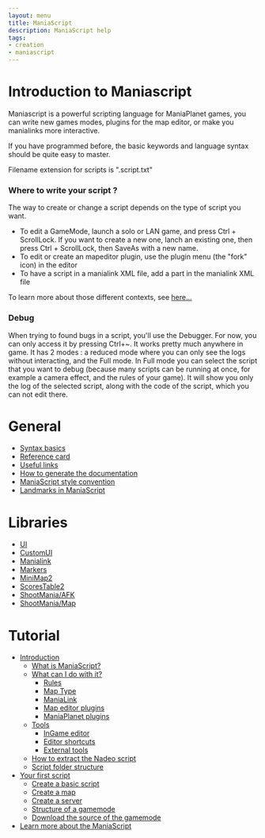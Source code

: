 ```yaml
---
layout: menu
title: ManiaScript
description: ManiaScript help
tags:
- creation
- maniascript
---
```


# Introduction to Maniascript

Maniascript is a powerful scripting language for ManiaPlanet games, you can write new games modes, plugins for the map editor, or make you manialinks more interactive.

If you have programmed before, the basic keywords and language syntax should be quite easy to master.

Filename extension for scripts is ".script.txt"

### Where to write your script ?

The way to create or change a script depends on the type of script you want.

- To edit a GameMode, launch a solo or LAN game, and press Ctrl + ScrollLock. If you want to create a new one, lanch an existing one, then press Ctrl + ScrollLock, then SaveAs with a new name.
- To edit or create an mapeditor plugin, use the plugin menu (the "fork" icon) in the editor
- To have a script in a manialink XML file, add a <script> ... </script> part in the manialink XML file

To learn more about those different contexts, see [here...](./script-contexts.html)


### Debug
When trying to found bugs in a script, you'll use the Debugger. For now, you can only access it by pressing Ctrl+~. It works pretty much anywhere in game. It has 2 modes : a reduced mode where you can only see the logs without interacting, and the Full mode. In Full mode you can select the script that you want to debug (because many scripts can be running at once, for example a camera effect, and the rules of your game). It will show you only the log of the selected script, along with the code of the script, which you can not edit there.

# General

* [Syntax basics](general/syntax-basics.html)
* [Reference card](general/refcard.html)
* [Useful links](general/links.html)
* [How to generate the documentation](general/generate-doc.html)
* [ManiaScript style convention](conventions.html)
* [Landmarks in ManiaScript](general/landmarks.html)

# Libraries

* [UI](libraries/library-ui.html)
* [CustomUI](libraries/library-customui.html)
* [Manialink](libraries/library-manialink.html)
* [Markers](libraries/library-markers.html)
* [MiniMap2](libraries/library-minimap2.html)
* [ScoresTable2](libraries/library-scorestable2.html)
* [ShootMania/AFK](libraries/library-afk.html)
* [ShootMania/Map](libraries/library-shootmania-map.html)

# Tutorial

- [Introduction](tuto/introduction/)
    - [What is ManiaScript?](tuto/introduction.html#what-is-maniscript)
    - [What can I do with it?](tuto/introduction.html#what-can-i-do-with-it)
        - [Rules](tuto/introduction.html#rules)
        - [Map Type](tuto/introduction.html#map-type)
        - [ManiaLink](tuto/introduction.html#manialink)
        - [Map editor plugins](tuto/introduction.html#map-editor-plugins)
        - [ManiaPlanet plugins](tuto/introduction.html#maniaplanet-plugins)
    - [Tools](tuto/introduction.html#tools)
        - [InGame editor](tuto/introduction.html#ingame-editor)
        - [Editor shortcuts](tuto/introduction.html#editor-shortcuts)
        - [External tools](tuto/introduction.html#external-tools)
    - [How to extract the Nadeo script](tuto/introduction.html#how-to-extract-the-nadeo-scripts)
    - [Script folder structure](tuto/introduction.html#script-folder-structure)
- [Your first script](tuto/your-first-script.html)
    - [Create a basic script](tuto/your-first-script.html#create-a-basic-script)
    - [Create a map](tuto/your-first-script.html#create-a-map)
    - [Create a server](tuto/your-first-script.html#create-a-server)
    - [Structure of a gamemode](tuto/your-first-script.html#structure-of-a-game-mode)
    - [Download the source of the gamemode](tuto/your-first-script.html#download-the-source-of-the-mode)
- [Learn more about the ManiaScript](tuto/going-further-with-maniascript.html)
